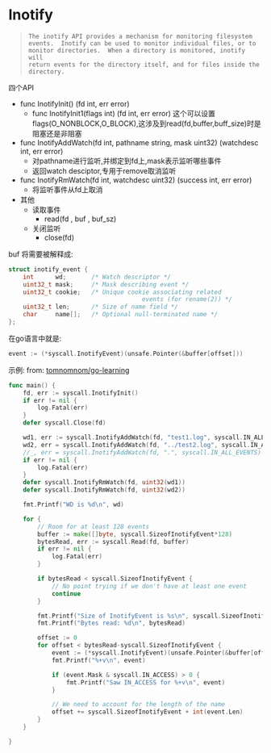 # Inotify

> ```
> The inotify API provides a mechanism for monitoring filesystem
> events.  Inotify can be used to monitor individual files, or to
> monitor directories.  When a directory is monitored, inotify will
> return events for the directory itself, and for files inside the
> directory.
> ```

四个API

- func InotifyInit() (fd int, err error)
  - func InotifyInit1(flags int) (fd int, err error) 这个可以设置flags(O_NONBLOCK,O_BLOCK),这涉及到read(fd,buffer,buff_size)时是阻塞还是非阻塞
- func InotifyAddWatch(fd int, pathname string, mask uint32) (watchdesc int, err error)
  - 对pathname进行监听,并绑定到fd上,mask表示监听哪些事件
  - 返回watch desciptor,专用于remove取消监听
- func InotifyRmWatch(fd int, watchdesc uint32) (success int, err error)
  - 将监听事件从fd上取消
- 其他
  - 读取事件
    - read(fd , buf , buf_sz)
  - 关闭监听
    - close(fd)

buf 将需要被解释成:

```c
struct inotify_event {
    int      wd;       /* Watch descriptor */
    uint32_t mask;     /* Mask describing event */
    uint32_t cookie;   /* Unique cookie associating related
                                     events (for rename(2)) */
    uint32_t len;      /* Size of name field */
    char     name[];   /* Optional null-terminated name */
};
```

在go语言中就是:

```go
event := (*syscall.InotifyEvent)(unsafe.Pointer(&buffer[offset]))
```





示例: from: [tomnomnom/go-learning](https://golang.hotexamples.com/zh/site/redirect?url=https%3A%2F%2Fgithub.com%2Ftomnomnom%2Fgo-learning)

```go
func main() {
	fd, err := syscall.InotifyInit()
	if err != nil {
		log.Fatal(err)
	}
	defer syscall.Close(fd)

	wd1, err := syscall.InotifyAddWatch(fd, "test1.log", syscall.IN_ALL_EVENTS)
	wd2, err = syscall.InotifyAddWatch(fd, "../test2.log", syscall.IN_ALL_EVENTS)
	//_, err = syscall.InotifyAddWatch(fd, ".", syscall.IN_ALL_EVENTS)
	if err != nil {
		log.Fatal(err)
	}
	defer syscall.InotifyRmWatch(fd, uint32(wd1))
    defer syscall.InotifyRmWatch(fd, uint32(wd2))

	fmt.Printf("WD is %d\n", wd)

	for {
		// Room for at least 128 events
		buffer := make([]byte, syscall.SizeofInotifyEvent*128)
		bytesRead, err := syscall.Read(fd, buffer)
		if err != nil {
			log.Fatal(err)
		}

		if bytesRead < syscall.SizeofInotifyEvent {
			// No point trying if we don't have at least one event
			continue
		}

		fmt.Printf("Size of InotifyEvent is %s\n", syscall.SizeofInotifyEvent)
		fmt.Printf("Bytes read: %d\n", bytesRead)

		offset := 0
		for offset < bytesRead-syscall.SizeofInotifyEvent {
			event := (*syscall.InotifyEvent)(unsafe.Pointer(&buffer[offset]))
			fmt.Printf("%+v\n", event)

			if (event.Mask & syscall.IN_ACCESS) > 0 {
				fmt.Printf("Saw IN_ACCESS for %+v\n", event)
			}

			// We need to account for the length of the name
			offset += syscall.SizeofInotifyEvent + int(event.Len)
		}
	}

}
```

